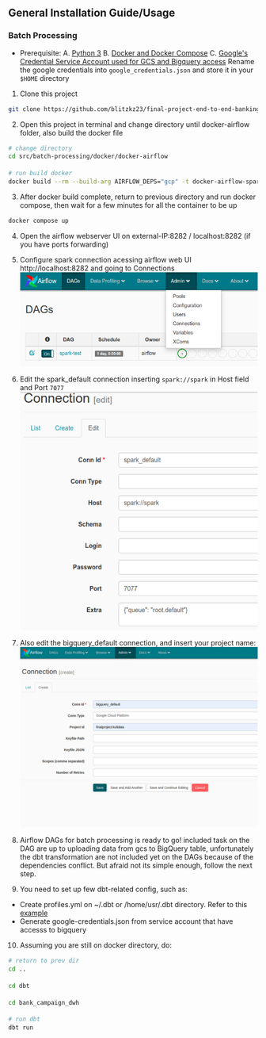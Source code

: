 ## General Installation Guide/Usage

### Batch Processing
- Prerequisite:
    A. [Python 3](https://www.python.org/downloads/)
    B. [Docker and Docker Compose](https://docs.docker.com/engine/install/ubuntu/)
    C. [Google's Credential Service Account used for GCS and Bigquery access](https://developers.google.com/workspace/guides/create-credentials)
    Rename the google credentials into `google_credentials.json` and store it in your `$HOME` directory

1. Clone this project
```bash
git clone https://github.com/blitzkz23/final-project-end-to-end-banking-campaign-pipeline.git
```
2. Open this project in terminal and change directory until docker-airflow folder, also build the docker file
```bash
# change directory
cd src/batch-processing/docker/docker-airflow

# run build docker
docker build --rm --build-arg AIRFLOW_DEPS="gcp" -t docker-airflow-spark:1.10.7_3.1.2 .
```
3. After docker build complete, return to previous directory and run docker compose, then wait for a few minutes for all the container to be up
```bash
docker compose up
```
4. Open the airflow webserver UI on external-IP:8282 / localhost:8282 (if you have ports forwarding)
5. Configure spark connection acessing airflow web UI http://localhost:8282 and going to Connections
   ![](./docs/airflow_connections_menu.png "Airflow Connections")

6. Edit the spark_default connection inserting `spark://spark` in Host field and Port `7077`
    ![](./docs/airflow_spark_connection.png "Airflow Spark connection")

7. Also edit the bigquery_default connection, and insert your project name:
    ![](./docs/airflow_bigquery_connection.png "Airflow BigQuery connection")

8. Airflow DAGs for batch processing is ready to go! included task on the DAG are up to uploading data from gcs to BigQuery table, unfortunately the dbt transformation are not included yet on the DAGs because of the dependencies conflict.  But afraid not its simple enough, follow the next step.

9. You need to set up few dbt-related config, such as:
- Create profiles.yml on ~/.dbt or /home/usr/.dbt directory.  Refer to this [example](https://docs.getdbt.com/reference/profiles.yml)
- Generate google-credentials.json from service account that have accesss to bigquery
10. Assuming you are still on docker directory, do:
```bash
# return to prev dir
cd ..

cd dbt

cd bank_campaign_dwh

# run dbt
dbt run